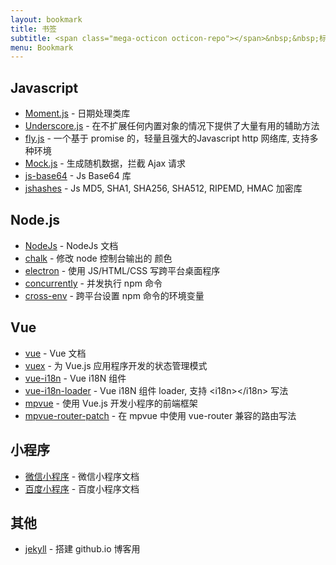 ```yaml
---
layout: bookmark
title: 书签
subtitle: <span class="mega-octicon octicon-repo"></span>&nbsp;&nbsp;标记常用的 库、工具、文章
menu: Bookmark
---
```


## Javascript
- [Moment.js](http://momentjs.com/) - 日期处理类库
- [Underscore.js](http://underscorejs.org/) - 在不扩展任何内置对象的情况下提供了大量有用的辅助方法
- [fly.js](https://github.com/wendux/fly) - 一个基于 promise 的，轻量且强大的Javascript http 网络库, 支持多种环境
- [Mock.js](http://mockjs.com/examples.html) - 生成随机数据，拦截 Ajax 请求
- [js-base64](https://github.com/dankogai/js-base64) - Js Base64 库
- [jshashes](https://github.com/h2non/jshashes) - Js MD5, SHA1, SHA256, SHA512, RIPEMD, HMAC 加密库

## Node.js
- [NodeJs](http://nodejs.cn/api/) - NodeJs 文档
- [chalk](https://github.com/chalk/chalk) - 修改 node 控制台输出的  颜色
- [electron](https://github.com/electron/electron) - 使用 JS/HTML/CSS 写跨平台桌面程序
- [concurrently](https://github.com/kimmobrunfeldt/concurrently) - 并发执行 npm 命令
- [cross-env](https://github.com/kentcdodds/cross-env) - 跨平台设置 npm 命令的环境变量

## Vue
- [vue](https://cn.vuejs.org/v2/guide/) - Vue 文档
- [vuex](https://vuex.vuejs.org/zh/) - 为 Vue.js 应用程序开发的状态管理模式
- [vue-i18n](https://github.com/kazupon/vue-i18n) - Vue i18N 组件
- [vue-i18n-loader](https://github.com/kazupon/vue-i18n-loader) - Vue i18N 组件 loader, 支持 \<i18n>\</i18n> 写法
- [mpvue](http://mpvue.com/mpvue/) - 使用 Vue.js 开发小程序的前端框架
- [mpvue-router-patch](https://github.com/F-loat/mpvue-router-patch) - 在 mpvue 中使用 vue-router 兼容的路由写法

## 小程序
- [微信小程序](https://developers.weixin.qq.com/miniprogram/dev/) - 微信小程序文档
- [百度小程序](https://smartprogram.baidu.com/docs/develop/tutorial/codedir/) - 百度小程序文档

## 其他
- [jekyll](https://github.com/jekyll/jekyll) - 搭建 github.io 博客用